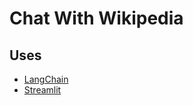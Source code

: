 # Chat With Wikipedia



## Uses

- [LangChain](https://python.langchain.com/docs/get_started/introduction.html)
- [Streamlit](https://streamlit.io/)

